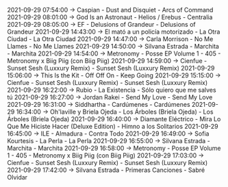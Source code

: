 2021-09-29 07:54:00 -> Caspian - Dust and Disquiet - Arcs of Command
2021-09-29 08:01:00 -> God Is an Astronaut - Helios / Erebus - Centralia
2021-09-29 08:05:00 -> EF - Delusions of Grandeur - Delusions of Grandeur
2021-09-29 14:43:00 -> El mató a un policía motorizado - La Otra Ciudad - La Otra Ciudad
2021-09-29 14:47:00 -> Carla Morrison - No Me Llames - No Me Llames
2021-09-29 14:50:00 -> Silvana Estrada - Marchita - Marchita
2021-09-29 14:54:00 -> Metronomy - Posse EP Volume 1 - 405 - Metronomy x Biig Piig (con Biig Piig)
2021-09-29 14:59:00 -> Cienfue - Sunset Sesh (Luxxury Remix) - Sunset Sesh (Luxxury Remix)
2021-09-29 15:06:00 -> This Is the Kit - Off Off On - Keep Going
2021-09-29 15:15:00 -> Cienfue - Sunset Sesh (Luxxury Remix) - Sunset Sesh (Luxxury Remix)
2021-09-29 16:22:00 -> Rubio - La Existencia - Sólo quiero que me salves tú
2021-09-29 16:27:00 -> Jordan Rakei - Send My Love - Send My Love
2021-09-29 16:31:00 -> Siddhartha - Cardúmenes - Cardúmenes
2021-09-29 16:34:00 -> Oh'laville y Briela Ojeda - Los Árboles (Briela Ojeda) - Los Árboles (Briela Ojeda)
2021-09-29 16:40:00 -> Diamante Eléctrico - Mira Lo Que Me Hiciste Hacer (Deluxe Edition) - Himno a los Solitarios
2021-09-29 16:45:00 -> ILE - Almadura - Contra Todo
2021-09-29 16:49:00 -> Sofia Kourtesis - La Perla - La Perla
2021-09-29 16:55:00 -> Silvana Estrada - Marchita - Marchita
2021-09-29 16:58:00 -> Metronomy - Posse EP Volume 1 - 405 - Metronomy x Biig Piig (con Biig Piig)
2021-09-29 17:03:00 -> Cienfue - Sunset Sesh (Luxxury Remix) - Sunset Sesh (Luxxury Remix)
2021-09-29 17:42:00 -> Silvana Estrada - Primeras Canciones - Sabré Olvidar
